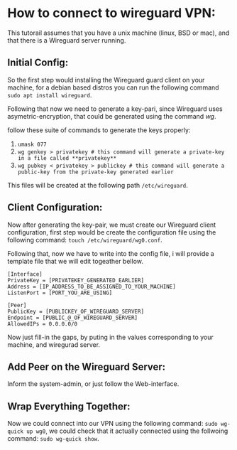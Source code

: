 # How to connect to wireguard VPN:

This tutorail assumes that you have a unix machine (linux, BSD or mac), and that there is a Wireguard server running.

## Initial Config:
So the first step would installing the Wireguard guard client on your machine, for a debian based distros you can run the following command `sudo apt install wireguard`.

Following that now we need to generate a key-pari, since Wireguard uses asymetric-encryption, that could be generated using the command *wg*.

follow these suite of commands to generate the keys properly:

1. `umask 077`
2. `wg genkey > privatekey # this command will generate a private-key in a file called **privatekey**`
3. `wg pubkey < privatekey > publickey # this command will generate a public-key from the private-key generated earlier`

This files will be created at the following path `/etc/wireguard`.

## Client Configuration:

Now after generating the key-pair, we must create our Wireguard client configuration, first step would be create the configuration file using the following command: `touch /etc/wireguard/wg0.conf`.

Following that, now we have to write into the config file, i will provide a template file that we will edit togeather bellow.
```
[Interface]
PrivateKey = [PRIVATEKEY_GENERATED_EARLIER]
Address = [IP_ADDRESS_TO_BE_ASSIGNED_TO_YOUR_MACHINE]
ListenPort = [PORT_YOU_ARE_USING]

[Peer]
PublicKey = [PUBLICKEY_OF_WIREGUARD_SERVER]
Endpoint = [PUBLIC_@_OF_WIREGUARD_SERVER]
AllowedIPs = 0.0.0.0/0
```
Now just fill-in the gaps, by puting in the values corresponding to your machine, and wiregurad server.

## Add Peer on the Wireguard Server:

Inform the system-admin, or just follow the Web-interface.


## Wrap Everything Together:

Now we could connect into our VPN using the following command: `sudo wg-quick up wg0`, we could check that it actually connected using the follwoing command: `sudo wg-quick show`.
